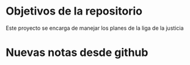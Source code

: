 # Objetivos de la repositorio

Este proyecto se encarga de manejar los planes de la liga de la justicia

# Nuevas notas desde github
